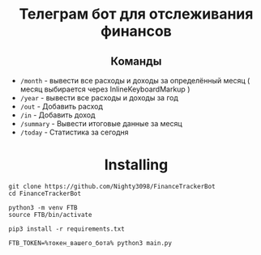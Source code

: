 <h1 align="center">Телеграм бот для отслеживания финансов</h1>
<h2 align="center">Команды</h2>

 - ```/month``` -  вывести все расходы и доходы за определённый месяц ( месяц выбирается через InlineKeyboardMarkup )
 - ```/year``` - вывести все расходы и доходы за год
 - ```/out``` - Добавить расход
 - ```/in``` - Добавить доход
 - ```/summary``` - Вывести итоговые данные за месяц
 - ```/today``` - Статистика за сегодня


<h1 align="center">Installing</h1>

```
git clone https://github.com/Nighty3098/FinanceTrackerBot 
cd FinanceTrackerBot

python3 -m venv FTB
source FTB/bin/activate

pip3 install -r requirements.txt

FTB_TOKEN=%токен_вашего_бота% python3 main.py
```

